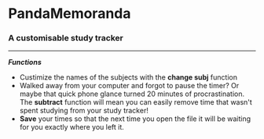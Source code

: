 # PandaMemoranda

### A customisable study tracker
---
___Functions___

*  Custimize the names of the subjects with the __change subj__ function
* Walked away from your computer and forgot to pause the timer? Or maybe that quick phone glance turned 20 minutes of procrastination. The __subtract__ function will mean you can easily remove time that wasn't spent studying from your study tracker!
* __Save__ your times so that the next time you open the file it will be waiting for you exactly where you left it.
